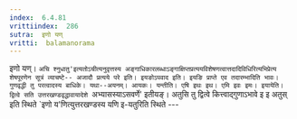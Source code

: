 ```yaml
---
index:  6.4.81
vrittiindex:  286
sutra:  इणो यण्
vritti:  balamanorama 
---
```


इणो यण्। `अचि श्नुधातु'इत्यतोऽचीत्यनुवृत्तस्य अङ्गाधिकारलब्धाऽङ्गाक्षिप्तप्रत्ययविशेषणत्वात्तदादिविधिरित्यभिप्रेत्य शेषपूरणेन सूत्रं व्याचष्टे-- अजादौ प्रत्यये परे इति। इयङोऽपवाद इति। इयङि प्राप्ते एव तदारम्भादिति भावः। गुणवृद्धी तु परत्वादस्य बाधिके। यथा--अयनम्। आयकः। यन्तीति। एषि इथः इथ। एमि इवः इमः। इयायेति। द्वित्वे सति उत्तरखण्डवृद्धावायादेशे `अभ्यासस्याऽसवर्णे' इतीयङ्। अतुसि तु द्वित्वे कित्त्वाद्गुणाऽभावे इ इ अतुस् इति स्थिते `इणो य'णित्युत्तरखण्डस्य यणि इ-यतुरिति स्थिते ---

